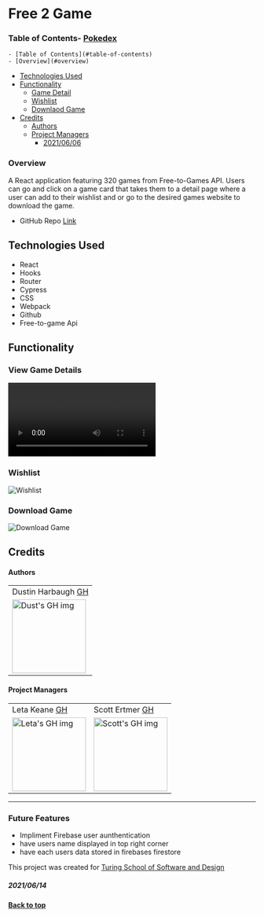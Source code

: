 # Free 2 Game

### Table of Contents- [Pokedex](#pokedex)
    - [Table of Contents](#table-of-contents)
    - [Overview](#overview)
  - [Technologies Used](#technologies-used)
  - [Functionality](#functionality)
    - [Game Detail](#View-Game-Details)
    - [Wishlist](#Wishlist)
    - [Downlaod Game](#Download-Game)
  - [Credits](#credits)
      - [Authors](#authors)
      - [Project Managers](#project-managers)
        - [2021/06/06](#20210606)

### Overview
A React application featuring 320 games from Free-to-Games API. Users can go and click on a game card that takes them to a detail page where a user can add to their wishlist and or go to the desired games website to download the game. 


 - GitHub Repo [Link](https://github.com/Thee-Dust/Free-to-Game)



## Technologies Used
- React
- Hooks
- Router
- Cypress
- CSS 
- Webpack
- Github
- Free-to-game Api


## Functionality
### View Game Details 
![View Game](https://media.giphy.com/media/9h0rzXNsZyKqve0XF6/giphy.mp4)
### Wishlist
![Wishlist](http://www.giphy.com/gifs/OBLGcOp8IGu1Isk3CJ)
### Download Game
![Download Game](http://www.giphy.com/gifs/KJGi5MY8KJandLNfX8)


## Credits
#### Authors
<table>
  <tr>
    <td> Dustin Harbaugh <a href="https://github.com/Thee-Dust">GH</td>
  </tr> 
  <td>
    <img src="https://avatars.githubusercontent.com/u/75390410?v=4" alt="Dust's GH img"
  width="150" height="auto" />
  </td>
  
</table>

#### Project Managers
<table>
  <tr>
    <td> Leta Keane <a href="https://github.com/letakeane">GH</td>
    <td> Scott Ertmer <a href="https://github.com/sertmer">GH</td>
  </tr>
  <td>
    <img src="https://avatars.githubusercontent.com/u/22563791?v=4" alt="Leta's GH img"
 width="150" height="auto" />
 </td>
  <td>
    <img src="https://avatars.githubusercontent.com/u/49926352?v=4" alt="Scott's GH img"
 width="150" height="auto" />
 </td>
</table>

**************************************************************************
### Future Features
  - Impliment Firebase user aunthentication
  - have users name displayed in top right corner
  - have each users data stored in firebases firestore

This project was created for [Turing School of Software and Design](https://turing.edu/)
##### 2021/06/14
**[Back to top](#table-of-contents)**
